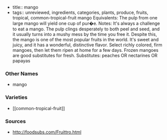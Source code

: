 - title:: mango
- tags:: unreviewed, ingredients, categories, plants, produce, fruits, tropical, common-tropical-fruit
mango Equivalents: The pulp from one large mango will yield one cup of pur�e. Notes: It's always a challenge to eat a mango. The pulp clings desperately to both peel and seed, and it usually turns into a mushy mess by the time you free it. Despite this, the mango is one of the most popular fruits in the world. It's sweet and juicy, and it has a wonderful, distinctive flavor. Select richly colored, firm mangoes, then let them ripen at home for a few days. Frozen mangoes are good substitutes for fresh. Substitutes: peaches OR nectarines OR papayas

### Other Names

* mango

### Varieties

* [[common-tropical-fruit]]

### Sources
* http://foodsubs.com/Fruittro.html
